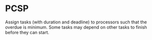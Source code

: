 # PCSP

Assign tasks (with duration and deadline) to processors such that the overdue is minimum.
Some tasks may depend on other tasks to finish before they can start.

